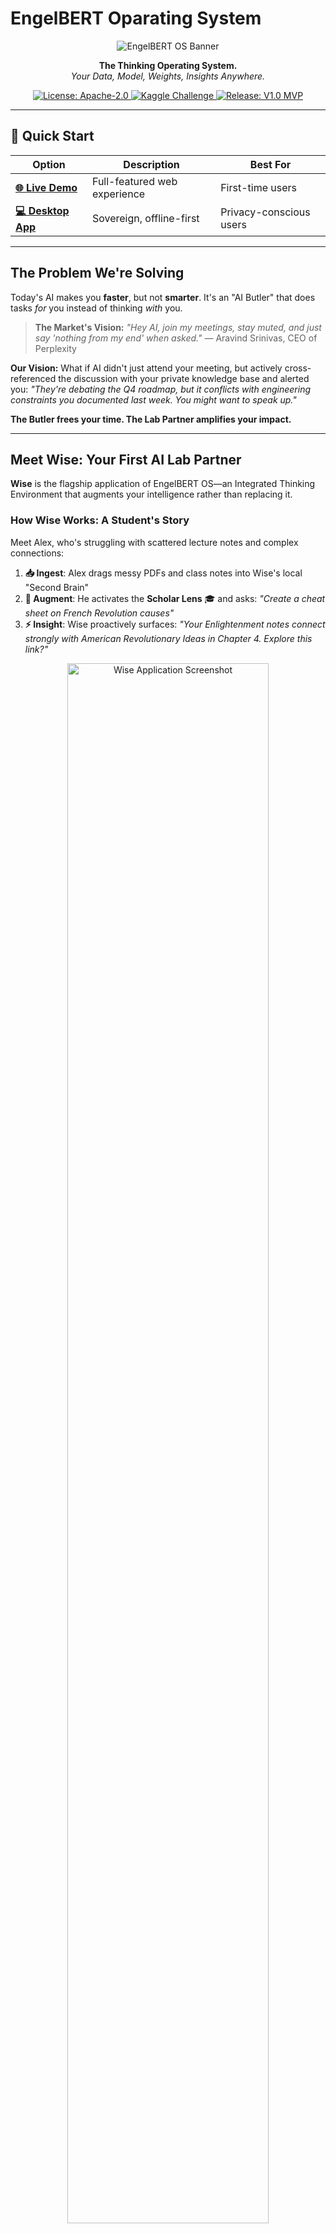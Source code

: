 # EngelBERT Oparating System

<p align="center">
  <img src="media/engelbert banner.png" alt="EngelBERT OS Banner"/>
</p>

<p align="center">
  <strong>The Thinking Operating System.</strong><br>
  <em>Your Data, Model, Weights, Insights Anywhere.</em>
</p>

<p align="center">
    <a href="https://github.com/daveAnalyst/EngelBERT/blob/main/LICENSE">
        <img src="https://img.shields.io/badge/License-Apache--2.0-blue.svg" alt="License: Apache-2.0">
    </a>
    <a href="https://www.kaggle.com/competitions/google-gemma-3n-impact-challenge">
        <img src="https://img.shields.io/badge/Kaggle-Gemma%203n%20Challenge-20BEFF.svg" alt="Kaggle Challenge">
    </a>
    <a href="https://github.com/daveAnalyst/EngelBERT/releases/latest">
        <img src="https://img.shields.io/badge/Release-V1.0%20MVP-brightgreen.svg" alt="Release: V1.0 MVP">
    </a>
</p>

---

## 🚀 Quick Start

| Option | Description | Best For |
|--------|-------------|----------|
| **[🌐 Live Demo](https://engel-bert.vercel.app/)** | Full-featured web experience | First-time users |
| **[💻 Desktop App](https://github.com/daveAnalyst/EngelBERT/releases/latest)** | Sovereign, offline-first | Privacy-conscious users |

---

## The Problem We're Solving

Today's AI makes you **faster**, but not **smarter**. It's an "AI Butler" that does tasks *for* you instead of thinking *with* you.

> **The Market's Vision:** *"Hey AI, join my meetings, stay muted, and just say 'nothing from my end' when asked."* — Aravind Srinivas, CEO of Perplexity

**Our Vision:** What if AI didn't just attend your meeting, but actively cross-referenced the discussion with your private knowledge base and alerted you: *"They're debating the Q4 roadmap, but it conflicts with engineering constraints you documented last week. You might want to speak up."*

**The Butler frees your time. The Lab Partner amplifies your impact.**

---

## Meet Wise: Your First AI Lab Partner

**Wise** is the flagship application of EngelBERT OS—an Integrated Thinking Environment that augments your intelligence rather than replacing it.

### How Wise Works: A Student's Story

Meet Alex, who's struggling with scattered lecture notes and complex connections:

1. **📥 Ingest**: Alex drags messy PDFs and class notes into Wise's local "Second Brain"
2. **🧠 Augment**: He activates the **Scholar Lens** 🎓 and asks: *"Create a cheat sheet on French Revolution causes"*
3. **⚡ Insight**: Wise proactively surfaces: *"Your Enlightenment notes connect strongly with American Revolutionary Ideas in Chapter 4. Explore this link?"*

<p align="center">
  <img src="docs/media/wise-screenshot.png" alt="Wise Application Screenshot" width="80%">
</p>

---

## Core Innovations

### 🏛️ Progressive Sovereignty
- **Any Hardware**: Fast, text-only experience on basic machines via `llama-cpp-python`
- **Enhanced Locally**: Unlocks full `Gemma 3n` multimodal features when Ollama is detected
- **Your Data**: 100% offline-capable. No cloud dependencies for core functionality

### 🔍 Cognitive Lenses
Dynamic reasoning modes inspired by the human mind that transform how the AI thinks:
- **🎓 Scholar**: Analytical, research-focused
- **🎨 Muse**: Creative, exploratory
- **🔧 Reflective**: Inspired by CBT therapy- A FINETUNED gemma3n for metacognition

Powered by our `VibeDetector` agent that automatically knows and adapts to your intent.

### 🌐 Personal Ontology
Your private, on-device knowledge graph that enables:
- **Proactive Insights**: AI discovers non-obvious connections without being asked
- **Context Awareness**: Every response is informed by your personal knowledge base
- **True Privacy**: Your thoughts never leave your device

---

## The Evolution: From Tool to Ambient Intelligence

**Wise is just the beginning.** We're building toward a new Post GUI computing paradigm: Where Man and Machine have true ptnership

| Phase | Product | Vision |
|-------|---------|--------|
| **Today** | 💻 **Sovereign Desktop** | Powerful local multimodl AI-system that proves privacy and capability can coexist |
| **Tomorrow** | 💾 **Sage Stick** | Zero-dependency portable intelligence on a flash drive |
| **Future** | 📻 **Smart Radio** | Screenless, voice-first ambient AI that frees you from screens |

---

## Why EngelBERT Matters

### For Individuals
- **True Ownership**: Your data stays with you, always
- **Enhanced Thinking**: AI that makes you smarter, not more dependent
- **Progressive Enhancement**: Works on any hardware, gets better with better hardware

### For Organizations
- **Data Sovereignty**: No vendor lock-in or cloud dependencies
- **Customizable Intelligence**: Adapt reasoning modes to your team's needs
- **Future-Proof**: Model-agnostic architecture works with any AI backend

---

## Getting Started

### Option 1: Live Web Demo (Recommended)
Experience the full power of Wise with our cloud-hosted `Gemma 3n` backend:

**[🚀 Launch Live Demo](https://engel-bert.vercel.app/)**

### Option 2: Sovereign Desktop App
For the full privacy experience:

1. **Download**: Get the latest release from our [Releases page](https://github.com/daveAnalyst/EngelBERT/releases/latest)
2. **Start Kernel**: Navigate to `src-backend` and run `bootstrap.py` once to set up dependancies and load the backend then run `uvicorn main:app`
3. **Launch Wise**: Run `Wise.exe` - it will connect to your local kernel automatically

**System Requirements**: Windows (Linux/Mac coming soon)

---

## Frequently Asked Questions

<details>
<summary><strong>What's the difference between EngelBERT and Wise?</strong></summary>
<br>
<strong>EngelBERT</strong> is the open-source operating system for augmented thinking—our long-term platform vision.
<br><br>
<strong>Wise</strong> is the first application built on EngelBERT—a concrete product you can download and use today.
</details>

<details>
<summary><strong>How is this different from ChatGPT or Claude?</strong></summary>
<br>
Traditional AI chat interfaces are reactive—they wait for you to ask questions. Wise is <strong>proactive</strong>—it analyzes your knowledge base and surfaces insights you didn't know to look for. Plus, it works entirely offline with your private data.
</details>

<details>
<summary><strong>Can I use other AI models?</strong></summary>
<br>
Yes! Our architecture is model-agnostic. While we showcase `Gemma 3n`, you can integrate any model available through Ollama or sny other thing using an APIs. Think of it as a smart orchestrator for your AI tools.
</details>

<details>
<summary><strong>What does this cost?</strong></summary>
<br>
The core Wise desktop application is <strong>free and open-source forever</strong>. We believe private intelligence augmentation is a fundamental right, not a luxury.
</details>

<details>
<summary><strong>What about mobile support?</strong></summary>
<br>
Our immediate focus is perfecting the desktop experience and launching the "Sage Stick" portable version. Mobile support is on our roadmap for 2025.
</details>

---

## The Team

- **David Angaya** — CEO, Product & Architecture (Nairobi, Kenya 🇰🇪)
- **Davin Dewanto** — CTO, AI & Backend (Berlin, Germany 🇩🇪)

---

## Join the Movement

|  |  |
|---|---|
| 🚀 **Early Access** | [Join the Sage Stick waitlist](https://tally.so/r/3q8PBG) |
| 📖 **Learn More** | [Read our Vision](https://engel-bert.vercel.app/) |
| 📄 **Research** | [View our Paper on Zenodo](https://doi.org/10.5281/zenodo.16020727) |& [Updated PDF](docs/Engelbert_V2.pdf) |
| 💬 **Connect** | [Follow Updates](https://twitter.com/Omungala_dave) |

---

<p align="center">
  <strong>Project EngelBERT</strong> — Amplifying human intelligence, one thought at a time.
</p>

<p align="center">
<a href="mailto:davidomungala3@gmail.com">Contact</a> · 
<a href="https://twitter.com/Omungala_dave">Twitter</a> · 
<a href="LICENSE">Apache-2.0 License</a>
</p>
